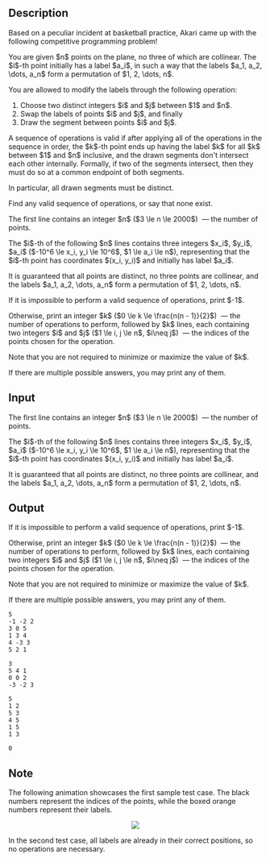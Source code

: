 ## Description

<div><p><span class="tex-font-style-it">Based on a peculiar incident at basketball practice, Akari came up with the following competitive programming problem!</span></p><p>You are given $n$ points on the plane, no three of which are collinear. The $i$-th point initially has a label $a_i$, in such a way that the labels $a_1, a_2, \dots, a_n$ form a permutation of $1, 2, \dots, n$.</p><p>You are allowed to modify the labels through the following operation:</p><ol> <li> Choose two distinct integers $i$ and $j$ between $1$ and $n$. </li><li> Swap the labels of points $i$ and $j$, and finally </li><li> Draw the segment between points $i$ and $j$. </li></ol><p>A sequence of operations is valid if after applying all of the operations in the sequence in order, the $k$-th point ends up having the label $k$ for all $k$ between $1$ and $n$ inclusive, and the drawn segments don't intersect each other internally. Formally, if two of the segments intersect, then they must do so at a common endpoint of both segments.</p><p>In particular, all drawn segments must be distinct.</p><p>Find any valid sequence of operations, or say that none exist. </p></div><div class="input-specification"><p>The first line contains an integer $n$ ($3 \le n \le 2000$) &nbsp;— the number of points.</p><p>The $i$-th of the following $n$ lines contains three integers $x_i$, $y_i$, $a_i$ ($-10^6 \le x_i, y_i \le 10^6$, $1 \le a_i \le n$), representing that the $i$-th point has coordinates $(x_i, y_i)$ and initially has label $a_i$.</p><p>It is guaranteed that all points are distinct, no three points are collinear, and the labels $a_1, a_2, \dots, a_n$ form a permutation of $1, 2, \dots, n$.</p></div><div class="output-specification"><p>If it is impossible to perform a valid sequence of operations, print $-1$.</p><p>Otherwise, print an integer $k$ ($0 \le k \le \frac{n(n - 1)}{2}$) &nbsp;— the number of operations to perform, followed by $k$ lines, each containing two integers $i$ and $j$ ($1 \le i, j \le n$, $i\neq j$) &nbsp;— the indices of the points chosen for the operation.</p><p>Note that you are <span class="tex-font-style-bf">not</span> required to minimize or maximize the value of $k$.</p><p>If there are multiple possible answers, you may print any of them.</p></div>

## Input

<p>The first line contains an integer $n$ ($3 \le n \le 2000$) &nbsp;— the number of points.</p><p>The $i$-th of the following $n$ lines contains three integers $x_i$, $y_i$, $a_i$ ($-10^6 \le x_i, y_i \le 10^6$, $1 \le a_i \le n$), representing that the $i$-th point has coordinates $(x_i, y_i)$ and initially has label $a_i$.</p><p>It is guaranteed that all points are distinct, no three points are collinear, and the labels $a_1, a_2, \dots, a_n$ form a permutation of $1, 2, \dots, n$.</p>

## Output

<p>If it is impossible to perform a valid sequence of operations, print $-1$.</p><p>Otherwise, print an integer $k$ ($0 \le k \le \frac{n(n - 1)}{2}$) &nbsp;— the number of operations to perform, followed by $k$ lines, each containing two integers $i$ and $j$ ($1 \le i, j \le n$, $i\neq j$) &nbsp;— the indices of the points chosen for the operation.</p><p>Note that you are <span class="tex-font-style-bf">not</span> required to minimize or maximize the value of $k$.</p><p>If there are multiple possible answers, you may print any of them.</p>





```input1
5
-1 -2 2
3 0 5
1 3 4
4 -3 3
5 2 1
```




```input2
3
5 4 1
0 0 2
-3 -2 3
```




```output1
5
1 2
5 3
4 5
1 5
1 3
```




```output2
0
```



## Note

<p>The following animation showcases the first sample test case. The black numbers represent the indices of the points, while the boxed orange numbers represent their labels.</p><center> <img class="tex-graphics" src="file://BHpgtgjq.png" style="max-width: 100.0%;max-height: 100.0%;"> </center><p>In the second test case, all labels are already in their correct positions, so no operations are necessary.</p>
